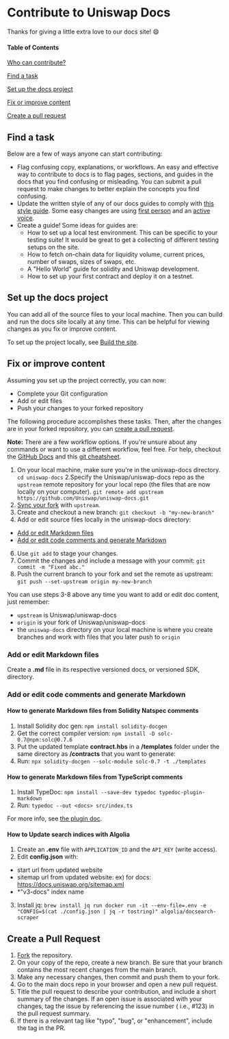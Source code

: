 # Contribute to Uniswap Docs

Thanks for giving a little extra love to our docs site! :smile:

#### Table of Contents

[Who can contribute?](#who-can-contribute)

[Find a task](#find-a-task)

[Set up the docs project](#set-up-the-docs-project)

[Fix or improve content](#fix-or-improve-content)

[Create a pull request](#create-a-pull-request)

## Find a task

Below are a few of ways anyone can start contributing:

* Flag confusing copy, explanations, or workflows. An easy and effective way to contribute to docs is to flag pages, sections, and guides in the docs that you find confusing or misleading. You can submit a pull request to make changes to better explain the concepts you find confusing.
* Update the written style of any of our docs guides to comply with [this style guide](https://developers.google.com/style/). Some easy changes are using [first person](https://developers.google.com/style/person) and an [active voice](https://developers.google.com/style/voice).
* Create a guide! Some ideas for guides are:
    * How to set up a local test environment. This can be specific to your testing suite! It would be great to get a collecting of different testing setups on the site.
    * How to fetch on-chain data for liquidity volume, current prices, number of swaps, sizes of swaps, etc.
    * A "Hello World" guide for solidity and Uniswap development.
    * How to set up your first contract and deploy it on a testnet.

## Set up the docs project

You can add all of the source files to your local machine. Then you can build and run the docs site locally at any time. This can be helpful for viewing changes as you fix or improve content.

To set up the project locally, see [Build the site](https://docs.github.com/Uniswap/uniswap-docs/blob/main/README.md#build-the-site).

## Fix or improve content

Assuming you set up the project correctly, you can now:

* Complete your Git configuration
* Add or edit files
* Push your changes to your forked repository

The following procedure accomplishes these tasks. Then, after the changes are in your forked repository, you can [create a pull request](#create-a-pull-request).



**Note:** There are a few workflow options. If you're unsure about any commands or want to use a different workflow, feel free. For help, checkout the [GitHub Docs](https://docs.github.com/en) and this [git cheatsheet](https://www.atlassian.com/git/tutorials/atlassian-git-cheatsheet).

1. On your local machine, make sure you're in the uniswap-docs directory.
`cd uniswap-docs`
2.Specify the Uniswap/uniswap-docs repo as the `upstream` remote repository for your local repo (the files that are now locally on your computer).
`git remote add upstream https://github.com/Uniswap/uniswap-docs.git` 
3. [Sync your fork](https://docs.github.com/en/github/collaborating-with-pull-requests/working-with-forks/syncing-a-fork#syncing-a-fork-from-the-command-line) with `upstream`.
4. Create and checkout a new branch:
`git checkout -b "my-new-branch"`
5. Add or edit source files locally in the uniswap-docs directory:
* [Add or edit Markdown files](#add-or-edit-markdown-files)
* [Add or edit code comments and generate Markdown](#add-or-edit-code-comments-and-generate-Markdown)
6. Use `git add` to stage your changes.
7. Commit the changes and include a message with your commit:
`git commit -m "Fixed abc."`
8. Push the current branch to your fork and set the remote as upstream:
`git push --set-upstream origin my-new-branch`

You can use steps 3-8 above any time you want to add or edit doc content, just remember:

* `upstream` is Uniswap/uniswap-docs
* `origin` is your fork of Uniswap/uniswap-docs
* the `uniswap-docs` directory on your local machine is where you create branches and work with files that you later push to `origin`

### Add or edit Markdown files

Create a **.md** file in its respective versioned docs, or versioned SDK, directory.

### Add or edit code comments and generate Markdown

#### How to generate Markdown files from Solidity Natspec comments

1. Install Solidity doc gen:
`npm install solidity-docgen`
2. Get the correct compiler version:
`npm install -D solc-0.7@npm:solc@0.7.6`
3. Put the updated template **contract.hbs** in a **/templates** folder under the same directory as **/contracts** that you want to generate:
4. Run:
`npx solidity-docgen --solc-module solc-0.7 -t ./templates`

#### How to generate Markdown files from TypeScript comments

1. Install TypeDoc:
`npm install --save-dev typedoc typedoc-plugin-markdown`
2. Run:
`typedoc --out <docs> src/index.ts`

For more info, see [the plugin doc](https://www.npmjs.com/package/typedoc-plugin-markdown).

#### How to Update search indices with Algolia

1. Create an **.env** file with `APPLICATION_ID` and the `API_KEY` (write access).
2. Edit **config.json** with:
* start url from updated website
* sitemap url from updated website: ex) for docs: https://docs.uniswap.org/sitemap.xml
* *"v3-docs" index name
3. Install jq:
`brew install jq run docker run -it --env-file=.env -e "CONFIG=$(cat ./config.json | jq -r tostring)" algolia/docsearch-scraper`

## Create a Pull Request

1. [Fork](https://docs.github.com/en/get-started/quickstart/fork-a-repo) the repository.
2. On your copy of the repo, create a new branch. Be sure that your branch contains the most recent changes from the main branch.
3. Make any necessary changes, then commit and push them to your fork.
4. Go to the main docs repo in your browser and open a new pull request.
5. Title the pull request to describe your contribution, and include a short summary of the changes. If an open issue is associated with your changes, tag the issue by referencing the issue number ( i.e., #123) in the pull request summary.
6. If there is a relevant tag like "typo", "bug", or "enhancement", include the tag in the PR.



